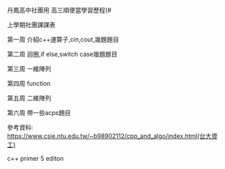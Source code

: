 丹鳳高中社團用
高三順便當學習歷程(#

上學期社團課課表

第一周
介紹c++運算子,cin,cout,幾題題目

第二周
迴圈,if else,switch case幾題題目

第三周
一維陣列

第四周
function

第五周
二維陣列

第六周
帶一些acps題目

參考資料:
https://www.csie.ntu.edu.tw/~b98902112/cpp_and_algo/index.html(台大資工)

c++ primer 5 editon 
